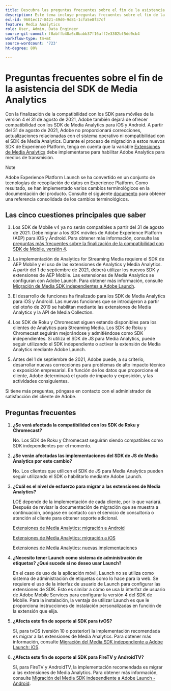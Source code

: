 ```yaml
---
title: Descubra las preguntas frecuentes sobre el fin de la asistencia del SDK de Media Analytics
description: Este tema incluye preguntas frecuentes sobre el fin de la compatibilidad con los SDK de Media Analytics.
exl-id: 9601ec17-8421-49d0-9d81-1cfa5e8f37cf
feature: Media Analytics
role: User, Admin, Data Engineer
source-git-commit: f0abffb48a6c0babb37f16aff2e3302bf5dd0cb4
workflow-type: tm+mt
source-wordcount: '723'
ht-degree: 80%

---
```


# Preguntas frecuentes sobre el fin de la asistencia del SDK de Media Analytics

Con la finalización de la compatibilidad con los SDK para móviles de la versión 4 el 31 de agosto de 2021, Adobe también dejará de ofrecer compatibilidad con los SDK de Media Analytics para iOS y Android. A partir del 31 de agosto de 2021, Adobe no proporcionará correcciones, actualizaciones relacionadas con el sistema operativo ni compatibilidad con el SDK de Media Analytics.  Durante el proceso de migración a estos nuevos SDK de Experience Platform, tenga en cuenta que la variable [Extensiones de Media Analytics](https://aep-sdks.gitbook.io/docs/using-mobile-extensions/adobe-media-analytics) debe implementarse para habilitar Adobe Analytics para medios de transmisión.

>[!NOTE]
>Adobe Experience Platform Launch se ha convertido en un conjunto de tecnologías de recopilación de datos en Experience Platform. Como resultado, se han implementado varios cambios terminológicos en la documentación del producto. Consulte el siguiente [documento](https://experienceleague.adobe.com/docs/experience-platform/tags/term-updates.html?lang=es) para obtener una referencia consolidada de los cambios terminológicos.


## Las cinco cuestiones principales que saber

1. Los SDK de Mobile v4 ya no serán compatibles a partir del 31 de agosto de 2021. Debe migrar a los SDK móviles de Adobe Experience Platform (AEP) para iOS y Android. Para obtener más información, consulte las [preguntas más frecuentes sobre la finalización de la compatibilidad con SDK de Mobile, versión 4](https://aep-sdks.gitbook.io/docs/version-4-sdk-end-of-support-faq).

1. La implementación de Analytics for Streaming Media requiere el SDK de AEP Mobile y el uso de las extensiones de Analytics y Media Analytics. A partir del 1 de septiembre de 2021, deberá utilizar los nuevos SDK y extensiones de AEP Mobile.  Las extensiones de Media Analytics se configuran con Adobe Launch.  Para obtener más información, consulte [Migración de Media SDK independientes a Adobe Launch](https://experienceleague.adobe.com/docs/media-analytics/using/sdk-implement/sdk-to-launch/sdk-to-launch-migration.html).

1. El desarrollo de funciones ha finalizado para los SDK de Media Analytics para iOS y Android.  Las nuevas funciones que se introdujeron a partir del otoño de 2019 se habilitan mediante las extensiones de Media Analytics y la API de Media Collection.

1. Los SDK de Roku y Chromecast siguen estando disponibles para los clientes de Analytics para Streaming Media. Los SDK de Roku y Chromecast seguirán mejorándose y admitiéndose como SDK independientes.  Si utiliza el SDK de JS para Media Analytics, puede seguir utilizando el SDK independiente o activar la extensión de Media Analytics mediante Adobe Launch.

1. Antes del 1 de septiembre de 2021, Adobe puede, a su criterio, desarrollar nuevas correcciones para problemas de alto impacto técnico o exposición empresarial. En función de los datos que proporcione el cliente, Adobe determinará el grado de impacto y exposición, y las actividades consiguientes.

Si tiene más preguntas, póngase en contacto con el administrador de satisfacción del cliente de Adobe.

## Preguntas frecuentes

1. **¿Se verá afectada la compatibilidad con los SDK de Roku y Chromecast?**

   No.  Los SDK de Roku y Chromecast seguirán siendo compatibles como SDK independientes por el momento.

1. **¿Se verán afectadas las implementaciones del SDK de JS de Media Analytics por este cambio?&#x200B;**

   No.  Los clientes que utilicen el SDK de JS para Media Analytics pueden seguir utilizando el SDK o habilitarlo mediante Adobe Launch.
&#x200B;
1. **¿Cuál es el nivel de esfuerzo para migrar a las extensiones de Media Analytics?**

   LOE depende de la implementación de cada cliente, por lo que variará.  Después de revisar la documentación de migración que se muestra a continuación, póngase en contacto con el servicio de consultoría o atención al cliente para obtener soporte adicional.

   [Extensiones de Media Analytics: migración a Android](https://experienceleague.adobe.com/docs/media-analytics/using/sdk-implement/sdk-to-launch/sdk-to-launch-migration-platforms/sdk-to-launch-migration-android.html)

   [Extensiones de Media Analytics: migración a iOS](https://experienceleague.adobe.com/docs/media-analytics/using/sdk-implement/sdk-to-launch/sdk-to-launch-migration-platforms/sdk-to-launch-migration-ios.html)

   [Extensiones de Media Analytics: nuevas implementaciones](https://aep-sdks.gitbook.io/docs/using-mobile-extensions/adobe-media-analytics)

1. **¿Necesito tener Launch como sistema de administración de etiquetas? ¿Qué sucede si no deseo usar Launch?**

   En el caso de uso de la aplicación móvil, Launch no se utiliza como sistema de administración de etiquetas como lo hace para la web.  Se requiere el uso de la interfaz de usuario de Launch para configurar las extensiones de SDK. Esto es similar a cómo se usa la interfaz de usuario de Adobe Mobile Services para configurar la versión 4 del SDK de Mobile. Para la instalación, la ventaja de utilizar Launch es que le proporciona instrucciones de instalación personalizadas en función de la extensión que elija.

1. **¿Afecta este fin de soporte al SDK para tvOS?**

   Sí, para tvOS (versión 10 o posterior) la implementación recomendada es migrar a las extensiones de Media Analytics.  Para obtener más información, consulte [Migración del Media SDK independiente a Adobe Launch: iOS](https://experienceleague.adobe.com/docs/media-analytics/using/sdk-implement/sdk-to-launch/sdk-to-launch-migration-platforms/sdk-to-launch-migration-ios.html).

1. **¿Afecta este fin de soporte al SDK para FireTV y AndroidTV?&#x200B;**

   Sí, para FireTV y AndroidTV, la implementación recomendada es migrar a las extensiones de Media Analytics.  Para obtener más información, consulte [Migración del Media SDK independiente a Adobe Launch - Android](https://experienceleague.adobe.com/docs/media-analytics/using/sdk-implement/sdk-to-launch/sdk-to-launch-migration-platforms/sdk-to-launch-migration-android.html).
